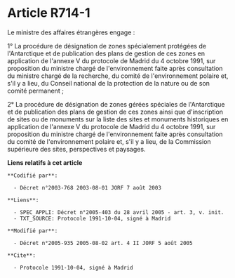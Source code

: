 # Article R714-1

Le ministre des affaires étrangères engage :

1° La procédure de désignation de zones spécialement protégées de l'Antarctique et de publication des plans de gestion de ces
zones en application de l'annexe V du protocole de Madrid du 4 octobre 1991, sur proposition du ministre chargé de
l'environnement faite après consultation du ministre chargé de la recherche, du comité de l'environnement polaire et, s'il y
a lieu, du Conseil national de la protection de la nature ou de son comité permanent ;

2° La procédure de désignation de zones gérées spéciales de l'Antarctique et de publication des plans de gestion de ces zones
ainsi que d'inscription de sites ou de monuments sur la liste des sites et monuments historiques en application de l'annexe V
du protocole de Madrid du 4 octobre 1991, sur proposition du ministre chargé de l'environnement faite après consultation du
comité de l'environnement polaire et, s'il y a lieu, de la Commission supérieure des sites, perspectives et paysages.

**Liens relatifs à cet article**

	**Codifié par**:

	  - Décret n°2003-768 2003-08-01 JORF 7 août 2003

	**Liens**:

	  - SPEC_APPLI: Décret n°2005-403 du 28 avril 2005 - art. 3, v. init.
	  - TXT_SOURCE: Protocole 1991-10-04, signé à Madrid

	**Modifié par**:

	  - Décret n°2005-935 2005-08-02 art. 4 II JORF 5 août 2005

	**Cite**:

	  - Protocole 1991-10-04, signé à Madrid
